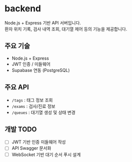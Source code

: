 # backend

Node.js + Express 기반 API 서버입니다.  
환자 위치 기록, 검사 내역 조회, 대기열 제어 등의 기능을 제공합니다.

## 주요 기술
- Node.js + Express
- JWT 인증 / 미들웨어
- Supabase 연동 (PostgreSQL)

## 주요 API
- `/tags` : 태그 정보 조회
- `/exams` : 검사/진료 정보
- `/queues` : 대기열 생성 및 상태 변경

## 개발 TODO
- [ ] JWT 기반 인증 미들웨어 작성
- [ ] API Swagger 문서화
- [ ] WebSocket 기반 대기 순서 푸시 설계
